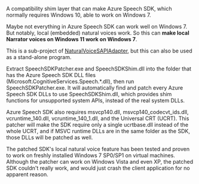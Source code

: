 A compatibility shim layer that can make Azure Speech SDK, which normally requires Windows 10, able to work on Windows 7.

Maybe not everything in Azure Speech SDK can work well on Windows 7. But notably, local (embedded) natural voices work. So this can **make local Narrator voices on Windows 11 work on Windows 7**.

This is a sub-project of [NaturalVoiceSAPIAdapter](https://github.com/gexgd0419/NaturalVoiceSAPIAdapter), but this can also be used as a stand-alone program.

Extract SpeechSDKPatcher.exe and SpeechSDKShim.dll into the folder that has the Azure Speech SDK DLL files (Microsoft.CognitiveServices.Speech.*.dll), then run SpeechSDKPatcher.exe. It will automatically find and patch every Azure Speech SDK DLLs to use SpeechSDKShim.dll, which provides shim functions for unsupported system APIs, instead of the real system DLLs.

Azure Speech SDK also requires msvcp140.dll, msvcp140_codecvt_ids.dll, vcruntime_140.dll, vcruntime_140_1.dll, and the Universal CRT (UCRT). This patcher will make the SDK require only a single ucrtbase.dll instead of the whole UCRT, and if MSVC runtime DLLs are in the same folder as the SDK, those DLLs will be patched as well.

The patched SDK's local natural voice feature has been tested and proven to work on freshly installed Windows 7 SP0/SP1 on virtual machines. Although the patcher can work on Windows Vista and even XP, the patched SDK couldn't really work, and would just crash the client application for no apparent reason.